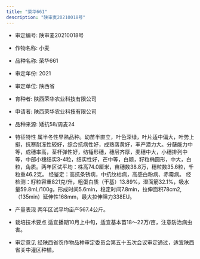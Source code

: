 ```yaml
---
title: "荣华661"
description: "陕审麦20210018号"
---
```

* 审定编号:  陕审麦20210018号

*  作物名称:  小麦

*  品种名称:  荣华661

*  审定年份:  2021

*  审定单位:  陕西省

* 育种者:  陕西荣华农业科技有限公司

*  申请者:  陕西荣华农业科技有限公司

*  品种来源:  矮抗58/周麦24

*  特征特性
属半冬性早熟品种。幼苗半直立，叶色深绿，叶片适中偏大，叶势上挺，抗寒耐冻性较好，综合抗病性好，成熟落黄好，丰产潜力大。分蘖能力中等，成穗率高，茎杆弹性好，纺锤形穗，穗层齐厚，麦穗中大，小穗排列中等，中部小穗结实3-4粒，结实性好，芒中等，白颖，籽粒椭圆形，中大，白粒，角质。两年区试平均：株高74.0厘米，亩穗数38.8万，穗粒数35.6粒，千粒重46.2克。
经鉴定：高抗条锈病，中抗纹枯病，高感白粉病、赤霉病。
经检测：籽粒容重821克/升，粗蛋白质（干基）13.89%，湿面筋32.1%，吸水量59.8mL/100g，形成时间5.6min，稳定时间7.8min，拉伸面积78cm2,（135min）延伸性168mm，最大拉伸阻力338EU。

*  产量表现
两年区试平均亩产567.4公斤。

*  栽培技术要点
适宜播期10月上中旬，适宜基本苗18～22万/亩，注意防治病虫害。

*  审定意见
经陕西省农作物品种审定委员会第五十五次会议审定通过，适宜陕西省关中灌区种植。
